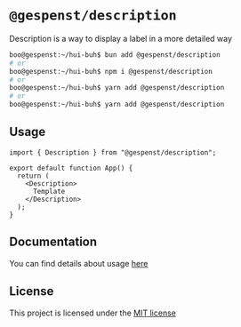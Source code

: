 # `@gespenst/description`

Description is a way to display a label in a more detailed way

```sh
boo@gespenst:~/hui-buh$ bun add @gespenst/description
# or
boo@gespenst:~/hui-buh$ npm i @gespenst/description
# or
boo@gespenst:~/hui-buh$ yarn add @gespenst/description
# or
boo@gespenst:~/hui-buh$ yarn add @gespenst/description
```

## Usage

```tsx
import { Description } from "@gespenst/description";

export default function App() {
  return (
    <Description>
      Template
    </Description>
  );
}
```

## Documentation

You can find details about usage
[here](https://docs-placeholder/docs/components/description)

## License

This project is licensed under the
[MIT license](https://opensource.org/license/mit)
